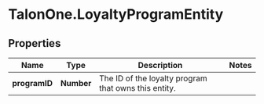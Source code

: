 # TalonOne.LoyaltyProgramEntity

## Properties

Name | Type | Description | Notes
------------ | ------------- | ------------- | -------------
**programID** | **Number** | The ID of the loyalty program that owns this entity. | 


